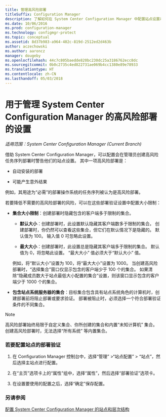 ```yaml
---
title: 管理高风险部署
titleSuffix: Configuration Manager
description: 了解如何在 System Center Configuration Manager 中配置站点设置以便在管理员创建高风险部署时警告他们。
ms.date: 10/06/2016
ms.prod: configuration-manager
ms.technology: configmgr-protect
ms.topic: conceptual
ms.assetid: 8d37b983-a964-402c-819d-2512ed2d463b
author: aczechowski
ms.author: aaroncz
manager: dougeby
ms.openlocfilehash: 44c7c805baedde820bc230dc25a3186762ecc8dc
ms.sourcegitcommit: 0b0c2735c4ed822731ae069b4cc1380e89e78933
ms.translationtype: HT
ms.contentlocale: zh-CN
ms.lasthandoff: 05/03/2018
---
```

# <a name="settings-to-manage-high-risk-deployments-for-system-center-configuration-manager"></a>用于管理 System Center Configuration Manager 的高风险部署的设置

*适用范围：System Center Configuration Manager (Current Branch)*


借助 System Center Configuration Manager，可以配置会在管理员创建高风险任务序列部署时警告他们的站点设置。 其中一项高风险部署是：  

-   自动安装的部署  

-   可能产生意外结果  

 例如，其用途为“必需”的部署操作系统的任务序列被认为是高风险部署。  

 若要降低不需要的高风险部署的风险，可以在这些部署验证设置中配置大小限制：  

-   **集合大小限制**：创建部署时隐藏包含的客户端多于限制的集合。  

    -   **默认大小**：创建部署时，此设置默认隐藏其客户端数多于限制的集合。 创建部署时，你仍然可以查看这些集合，但它们在默认情况下是隐藏的。 默认值为 100。 输入值 0 可忽略此设置。  

    -   **最大大小**：创建部署时，此设置总是隐藏其客户端多于限制的集合。 默认值为 0，将忽略此设置。 “最大大小”  值必须大于“默认大小”  值。  

     例如，将“默认大小”设置为 100，将“最大大小”设置为 1000。 当创建高风险部署时，“选择集合”窗口仅显示包含的客户端少于 100 个的集合。 如果清除“隐藏成员数大于站点最低大小配置的集合”设置，则该窗口显示包含的客户端少于 1000 个的集合。  

-   **包含站点系统服务器的集合**：目标集合包含具有站点系统角色的计算机时，创建部署前将阻止部署或要求验证。 部署被阻止时，必须选择一个符合部署验证条件的不同集合。  

> [!NOTE]  
>  高风险部署始终局限于自定义集合、你所创建的集合和内置“未知计算机”  集合。 创建高风险部署时，无法选择“所有系统” 等内置集合。  

### <a name="to-configure-deployment-verification-for-a-site"></a>若要配置站点的部署验证  

1.  在 Configuration Manager 控制台中，选择“管理” >“站点配置” > “站点”，然后选择主站点进行配置。  

2.  在“主页”选项卡上的“属性”组中，选择“属性”，然后选择“部署验证”选项卡。  

3.  在设置要使用的配置之后，选择“确定”保存配置。  

### <a name="see-also"></a>另请参阅  
 [配置 System Center Configuration Manager 的站点和层次结构](../../core/servers/deploy/configure/configure-sites-and-hierarchies.md)
